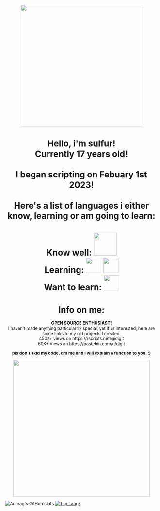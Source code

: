 <!DOCTYPE html>
<html>
	<body>
	<center>
		<img 
			src="https://i.pinimg.com/originals/7e/fe/a2/7efea2182ec911227b9e7df63c103cbd.gif"
			height="400"
			width="400"
			alt=""
		>
		<h1>
			Hello, i'm sulfur!
			<br>
				Currently 17 years old!
			<br>
			<br>
				I began scripting on Febuary 1st 2023!
			<br>
			<br>
				Here's a list of languages i either know, learning or am going to learn:
		</h1>
			<h1> Know well: 
			<img 
				 src="https://imgs.search.brave.com/uPZX-d-N9MXR5febezsRrXyIEzWLXlLHuSQv_VXHCy4/rs:fit:860:0:0:0/g:ce/aHR0cHM6Ly9kZXZm/b3J1bS11cGxvYWRz/LnMzLmR1YWxzdGFj/ay51cy1lYXN0LTIu/YW1hem9uYXdzLmNv/bS91cGxvYWRzL29y/aWdpbmFsLzRYL2Mv/NS9hL2M1YWNmMTY4/NWJkZjM0ZDFkNzIx/YzBjNWVjOGZjM2M0/ZThjODBiMDMucG5n"
				 width="75"
				 height="75"
				 onClick="https://www.lua.org/manual/5.4/"
				 alt=""
			>
			<br>
			Learning: 
			<img 
				 src="https://upload.wikimedia.org/wikipedia/commons/thumb/c/c3/Python-logo-notext.svg/121px-Python-logo-notext.svg.png"
				 width="50"
				 height="50"
				 alt=""
			>
			<img 
				 src="https://imgs.search.brave.com/hlJLlUrLwzhpgfcIGN6vE9eNlJsA4TAPtoEGQNUY0e4/rs:fit:860:0:0:0/g:ce/aHR0cHM6Ly91cGxv/YWQud2lraW1lZGlh/Lm9yZy93aWtpcGVk/aWEvY29tbW9ucy8x/LzE4L0NfUHJvZ3Jh/bW1pbmdfTGFuZ3Vh/Z2Uuc3Zn"
				 width="50"
				 height="50"
				 alt=""
				 >
			<br>
			Want to learn: 
			<img 
				 src="https://upload.wikimedia.org/wikipedia/commons/thumb/1/18/ISO_C%2B%2B_Logo.svg/120px-ISO_C%2B%2B_Logo.svg.png"
				 width="50"
				 height="50"
				 alt=""
				 >
		</h1>
		<p>
			<h1> Info on me: </h1>
			<b> OPEN SOURCE ENTHUSIAST! </b>
			<br>
			I haven't made anything particularrly special, yet if ur interested, here are some links to my old projects I created:
			<br>
			450K+ views on https://rscripts.net/@digit
			<br>
			60K+ Views on https://pastebin.com/u/diglt
			<br>
		</p>
		<p>
			<b>
				pls don't skid my code, dm me and i will explain a function to you. :)
			</b>
		</p>
			<img 
				 src="https://media1.giphy.com/media/v1.Y2lkPTc5MGI3NjExaDNmdjIwaGU0Mmcwa2k0MGQzaWU4MXppaGJ5bDY0MzR0M245OTltZiZlcD12MV9pbnRlcm5hbF9naWZfYnlfaWQmY3Q9Zw/de2Bd0zXO07EIxwLj8/giphy.webp"
				 height="450"
				 width="450"
				 alt=""
			>
	</center>
	</body>
</html>

![Anurag's GitHub stats](https://github-readme-stats.vercel.app/api?username=IntertwinedNetwork&show_icons=true&theme=dracula)
[![Top Langs](https://github-readme-stats.vercel.app/api/top-langs/?username=IntertwinedNetwork&theme=dracula)](https://github.com/anuraghazra/github-readme-stats)
